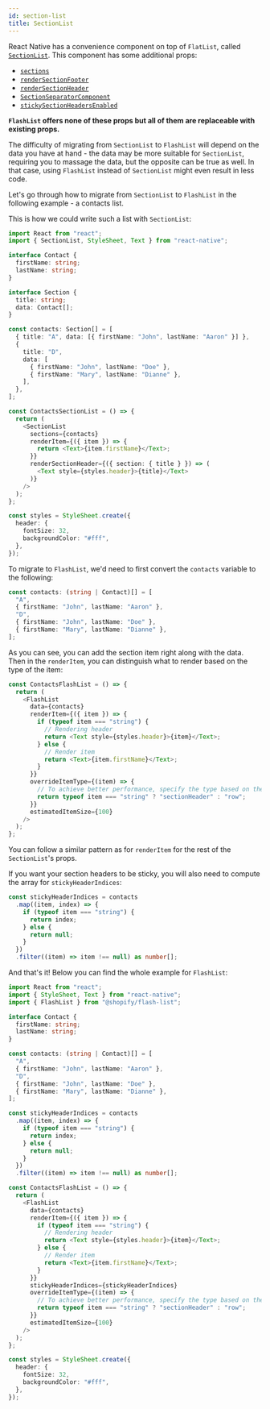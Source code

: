 ```yaml
---
id: section-list
title: SectionList
---
```


React Native has a convenience component on top of `FlatList`, called [`SectionList`](https://reactnative.dev/docs/sectionlist). This component has some additional props:

- [`sections`](https://reactnative.dev/docs/sectionlist#requiredsections)
- [`renderSectionFooter`](https://reactnative.dev/docs/sectionlist#rendersectionfooter)
- [`renderSectionHeader`](https://reactnative.dev/docs/sectionlist#rendersectionheader)
- [`SectionSeparatorComponent`](https://reactnative.dev/docs/sectionlist#sectionseparatorcomponent)
- [`stickySectionHeadersEnabled`](https://reactnative.dev/docs/sectionlist#stickysectionheadersenabled)

**`FlashList` offers none of these props but all of them are replaceable with existing props.**

The difficulty of migrating from `SectionList` to `FlashList` will depend on the data you have at hand - the data may be more suitable for `SectionList`, requiring you to massage the data, but the opposite can be true as well. In that case, using `FlashList` instead of `SectionList` might even result in less code.

Let's go through how to migrate from `SectionList` to `FlashList` in the following example - a contacts list.

This is how we could write such a list with `SectionList`:

```ts
import React from "react";
import { SectionList, StyleSheet, Text } from "react-native";

interface Contact {
  firstName: string;
  lastName: string;
}

interface Section {
  title: string;
  data: Contact[];
}

const contacts: Section[] = [
  { title: "A", data: [{ firstName: "John", lastName: "Aaron" }] },
  {
    title: "D",
    data: [
      { firstName: "John", lastName: "Doe" },
      { firstName: "Mary", lastName: "Dianne" },
    ],
  },
];

const ContactsSectionList = () => {
  return (
    <SectionList
      sections={contacts}
      renderItem={({ item }) => {
        return <Text>{item.firstName}</Text>;
      }}
      renderSectionHeader={({ section: { title } }) => (
        <Text style={styles.header}>{title}</Text>
      )}
    />
  );
};

const styles = StyleSheet.create({
  header: {
    fontSize: 32,
    backgroundColor: "#fff",
  },
});
```

To migrate to `FlashList`, we'd need to first convert the `contacts` variable to the following:

```ts
const contacts: (string | Contact)[] = [
  "A",
  { firstName: "John", lastName: "Aaron" },
  "D",
  { firstName: "John", lastName: "Doe" },
  { firstName: "Mary", lastName: "Dianne" },
];
```

As you can see, you can add the section item right along with the data. Then in the `renderItem`, you can distinguish what to render based on the type of the item:

```ts
const ContactsFlashList = () => {
  return (
    <FlashList
      data={contacts}
      renderItem={({ item }) => {
        if (typeof item === "string") {
          // Rendering header
          return <Text style={styles.header}>{item}</Text>;
        } else {
          // Render item
          return <Text>{item.firstName}</Text>;
        }
      }}
      overrideItemType={(item) => {
        // To achieve better performance, specify the type based on the item
        return typeof item === "string" ? "sectionHeader" : "row";
      }}
      estimatedItemSize={100}
    />
  );
};
```

You can follow a similar pattern as for `renderItem` for the rest of the `SectionList`'s props.

If you want your section headers to be sticky, you will also need to compute the array for `stickyHeaderIndices`:

```ts
const stickyHeaderIndices = contacts
  .map((item, index) => {
    if (typeof item === "string") {
      return index;
    } else {
      return null;
    }
  })
  .filter((item) => item !== null) as number[];
```

And that's it! Below you can find the whole example for `FlashList`:

```ts
import React from "react";
import { StyleSheet, Text } from "react-native";
import { FlashList } from "@shopify/flash-list";

interface Contact {
  firstName: string;
  lastName: string;
}

const contacts: (string | Contact)[] = [
  "A",
  { firstName: "John", lastName: "Aaron" },
  "D",
  { firstName: "John", lastName: "Doe" },
  { firstName: "Mary", lastName: "Dianne" },
];

const stickyHeaderIndices = contacts
  .map((item, index) => {
    if (typeof item === "string") {
      return index;
    } else {
      return null;
    }
  })
  .filter((item) => item !== null) as number[];

const ContactsFlashList = () => {
  return (
    <FlashList
      data={contacts}
      renderItem={({ item }) => {
        if (typeof item === "string") {
          // Rendering header
          return <Text style={styles.header}>{item}</Text>;
        } else {
          // Render item
          return <Text>{item.firstName}</Text>;
        }
      }}
      stickyHeaderIndices={stickyHeaderIndices}
      overrideItemType={(item) => {
        // To achieve better performance, specify the type based on the item
        return typeof item === "string" ? "sectionHeader" : "row";
      }}
      estimatedItemSize={100}
    />
  );
};

const styles = StyleSheet.create({
  header: {
    fontSize: 32,
    backgroundColor: "#fff",
  },
});
```
